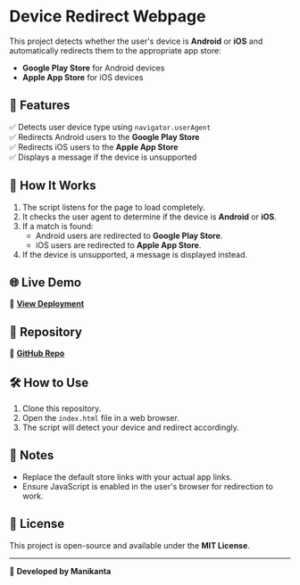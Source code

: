 # Device Redirect Webpage  

This project detects whether the user's device is **Android** or **iOS** and automatically redirects them to the appropriate app store:  
- **Google Play Store** for Android devices  
- **Apple App Store** for iOS devices  

## 📌 Features  
✅ Detects user device type using `navigator.userAgent`  
✅ Redirects Android users to the **Google Play Store**  
✅ Redirects iOS users to the **Apple App Store**  
✅ Displays a message if the device is unsupported  

## 🚀 How It Works  
1. The script listens for the page to load completely.  
2. It checks the user agent to determine if the device is **Android** or **iOS**.  
3. If a match is found:  
   - Android users are redirected to **Google Play Store**.  
   - iOS users are redirected to **Apple App Store**.  
4. If the device is unsupported, a message is displayed instead.  

## 🌐 Live Demo  
🔗 **[View Deployment](https://manikanta-81.github.io/device-redirect/)**  

## 📂 Repository  
🔗 **[GitHub Repo](https://github.com/Manikanta-81/device-redirect)**  

## 🛠 How to Use  
1. Clone this repository.  
2. Open the `index.html` file in a web browser.  
3. The script will detect your device and redirect accordingly.  

## 📌 Notes  
- Replace the default store links with your actual app links.  
- Ensure JavaScript is enabled in the user's browser for redirection to work.  

## 📄 License  
This project is open-source and available under the **MIT License**.  

---  
🔗 **Developed by Manikanta**  
